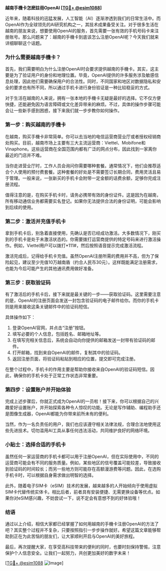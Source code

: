 **越南手機卡怎麽註冊OpenAI [[TG💪+ @esim1088](https://t.me/s/esim1088)]**

近年来，随着科技的迅猛发展，人工智能（AI）逐渐渗透到我们的日常生活中。而OpenAI作为全球领先的AI研究机构之一，其技术成果备受关注。对于很多生活在越南的朋友来说，想要使用OpenAI的服务，首先需要一张有效的手机号码卡来注册账号。那么问题来了：越南的手機卡到底该怎么注册OpenAI呢？今天我们就来详细聊聊这个话题。

### **为什么需要越南手機卡？**

首先，我们需要明白为什么注册OpenAI时会要求提供越南的手機卡。其实，这主要是为了验证用户的身份和地理位置。毕竟，OpenAI提供的许多服务涉及敏感信息处理，因此他们需要确保用户的合法性。同时，不同国家和地区对数据隐私和安全的要求也有所不同，所以通过手机卡进行身份验证是一种比较稳妥的方式。

对于生活在越南的人来说，拥有一张本地的手機卡无疑是最好的选择。它不仅方便快捷，还能避免因为语言障碍或文化差异带来的麻烦。不过，具体的操作步骤可能会让一些新手感到困惑，接下来我们就一步步教你如何操作。

### **第一步：购买越南的手機卡**

在越南，购买手機卡非常简单。你可以去当地的电信运营商营业厅或者授权经销商处购买。目前，越南市场上主要有三大主流运营商：Viettel、Mobifone和Vinaphone。这些运营商在全国范围内都有广泛的网点分布，因此找到一家离你最近的门店并不难。

当你走进营业厅时，工作人员会询问你需要哪种套餐。通常情况下，他们会推荐适合个人使用的预付费套餐。这种套餐的好处是不需要签订长期合同，费用灵活且易于管理。一般来说，一张新买的手机卡会附带一定金额的话费余额，足够你完成注册流程。

值得注意的是，在购买手机卡时，请务必携带有效的身份证件。这是因为在越南，所有移动通信业务都需要实名登记。如果你无法提供合法的身份证明，可能会影响到后续的使用。

### **第二步：激活并充值手机卡**

拿到手机卡后，别急着直接使用，先确认是否已经成功激活。大多数情况下，刚买到的手机卡是处于未激活状态的。你需要拨打运营商提供的特定号码来进行激活操作。例如，Viettel用户可以拨打*111#，然后按照语音提示完成激活流程。

激活完成后，记得给手机卡充值。虽然OpenAI注册所需的费用并不高，但为了保险起见，建议至少充值10万越南盾（约合人民币30元）。这样既能满足注册需求，也能为今后可能产生的其他通讯费用做好准备。

### **第三步：获取验证码**

有了激活后的手机卡后，接下来就是最关键的一步——获取验证码。这里需要注意的是，OpenAI的注册页面会发送一封包含验证码的电子邮件给你。而你的手机卡则是用来接收这条关键邮件中的验证码短信。

具体操作如下：

1. 登录OpenAI官网，并点击“注册”按钮。
2. 填写必要的个人信息，包括姓名、邮箱地址等。
3. 在填写完相关信息后，系统会自动向你提供的邮箱发送一封带有验证码的邮件。
4. 打开邮箱，找到来自OpenAI的邮件，复制其中的验证码。
5. 返回注册页面，将验证码粘贴到相应的位置，提交即可完成注册。

在整个过程中，手机卡的作用主要是帮助你接收来自OpenAI的验证码短信。因此，确保你的手机卡处于正常工作状态非常重要。

### **第四步：设置账户并开始体验**

完成上述步骤后，你就正式成为OpenAI的一员啦！接下来，你可以根据自己的兴趣爱好设置账户，并开始探索各种令人惊叹的功能。无论是写作辅助、编程助手还是图像生成器，OpenAI都能为你带来前所未有的便利。

当然，作为一名负责任的用户，我们也应该遵守相关法律法规，合理合法地使用这些先进技术。切勿滥用AI工具从事任何违法活动，共同维护良好的网络环境。

### **小贴士：选择合适的手机卡**

虽然任何一家运营商的手机卡都可以用于注册OpenAI，但在实际使用中，不同的运营商可能会有不同的服务质量。例如，某些地区的信号覆盖可能较差，导致接收到验证码的时间较长；而另一些地方则可能存在高额漫游费等问题。因此，在选购手机卡时，可以根据自身需求做出明智的选择。

此外，随着电子SIM卡（eSIM）技术的发展，越来越多的人开始倾向于使用虚拟SIM卡代替传统实体卡。相比后者，前者具有安装便捷、无需更换设备等优点。如果你对eSIM感兴趣，不妨尝试一下，说不定会有意想不到的好体验哦！

### **结语**

通过以上介绍，相信大家都已经掌握了如何用越南的手機卡注册OpenAI的方法了吧？其实整个过程并不复杂，只要按照指引一步步操作就好。希望这篇文章能够帮助到正在为此苦恼的朋友们，让大家顺利开启与OpenAI的美好旅程。

最后，再次提醒大家，在享受高科技带来的便利的同时，也要时刻保持警惕，注意保护个人信息安全。让我们一起努力，共创更加美好的数字未来！

[[TG💪+ @esim1088](https://t.me/s/esim1088) ![Image](https://i.postimg.cc/4NQfJmqS/Snipaste-2025-05-13-00-14-12.png)]